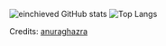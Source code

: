 <!--
**einchieved/einchieved** is a ✨ _special_ ✨ repository because its `README.md` (this file) appears on your GitHub profile.

Here are some ideas to get you started:

- 🔭 I’m currently working on ...
- 🌱 I’m currently learning ...
- 👯 I’m looking to collaborate on ...
- 🤔 I’m looking for help with ...
- 💬 Ask me about ...
- 📫 How to reach me: ...
- 😄 Pronouns: ...
- ⚡ Fun fact: ...
-->

![einchieved GitHub stats](https://github-readme-stats.vercel.app/api?username=einchieved&count_private=true&include_all_commits=true&show_icons=true&theme=dark)
![Top Langs](https://github-readme-stats.vercel.app/api/top-langs/?username=einchieved&hide=hlsl,glsl,shaderlab&layout=compact&langs_count=5&theme=dark)

Credits: [anuraghazra](https://github.com/anuraghazra/github-readme-stats)
